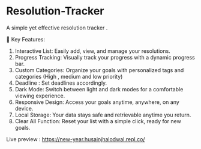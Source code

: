 # Resolution-Tracker
A simple yet effective resolution tracker .

👀 Key Features:
1. Interactive List: Easily add, view, and manage your resolutions.
2. Progress Tracking: Visually track your progress with a dynamic progress bar.
3. Custom Categories: Organize your goals with personalized tags and categories (High , medium and low priority)
4. Deadline : Set deadlines accordingly.
5. Dark Mode: Switch between light and dark modes for a comfortable viewing experience.
6. Responsive Design: Access your goals anytime, anywhere, on any device.
7. Local Storage: Your data stays safe and retrievable anytime you return.
8. Clear All Function: Reset your list with a simple click, ready for new goals.

Live preview : https://new-year.husainjhalodwal.repl.co/
